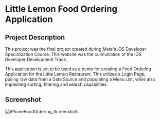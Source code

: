 # Little Lemon Food Ordering Application

## Project Description
This project was the final project created during Meta's iOS Developer Specialization Course. This website was the culmuniation of the iOS Developer Development Track.

This application is set to be used as a demo for creating a Food Ordering Application for the Little Lemon Restaurant. This utilizes a Login Page, pulling raw data from a Data Source and populating a Menu List, while also implenting sorting, filtering and search capabilities.

## Screenshot
![iPhoneFoodOrdering_Screenshots](https://user-images.githubusercontent.com/20054991/234370527-73617430-eac3-4359-a429-165f39a271a6.png)
